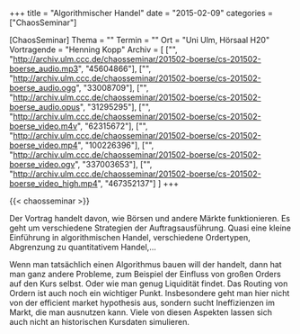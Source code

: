 +++
title = "Algorithmischer Handel"
date = "2015-02-09"
categories = ["ChaosSeminar"]

[ChaosSeminar]
Thema = ""
Termin = ""
Ort = "Uni Ulm, Hörsaal H20"
Vortragende = "Henning Kopp"
Archiv = [
	["", "http://archiv.ulm.ccc.de/chaosseminar/201502-boerse/cs-201502-boerse_audio.mp3", "45604866"],
	["", "http://archiv.ulm.ccc.de/chaosseminar/201502-boerse/cs-201502-boerse_audio.ogg", "33008709"],
	["", "http://archiv.ulm.ccc.de/chaosseminar/201502-boerse/cs-201502-boerse_audio.opus", "31295295"],
	["", "http://archiv.ulm.ccc.de/chaosseminar/201502-boerse/cs-201502-boerse_video.m4v", "62315672"],
	["", "http://archiv.ulm.ccc.de/chaosseminar/201502-boerse/cs-201502-boerse_video.mp4", "100226396"],
	["", "http://archiv.ulm.ccc.de/chaosseminar/201502-boerse/cs-201502-boerse_video.ogv", "337003653"],
	["", "http://archiv.ulm.ccc.de/chaosseminar/201502-boerse/cs-201502-boerse_video_high.mp4", "467352137"]
	]
+++

{{< chaosseminar >}}

Der Vortrag handelt davon, wie Börsen und andere Märkte
funktionieren. Es geht um verschiedene Strategien der
Auftragsausführung. Quasi eine kleine Einführung in
algorithmischen Handel, verschiedene Ordertypen, Abgrenzung zu
quantitativem Handel,...

Wenn man tatsächlich einen Algorithmus bauen will der handelt, dann
hat man ganz andere Probleme, zum Beispiel der Einfluss von großen
Orders auf den Kurs selbst. Oder wie man genug Liquidität findet. Das
Routing von Ordern ist auch noch ein wichtiger Punkt. Insbesondere
geht man hier nicht von der efficient market hypothesis aus, sondern
sucht Ineffizienzen im Markt, die man ausnutzen kann.
Viele von diesen Aspekten lassen sich auch nicht an historischen
Kursdaten simulieren.
